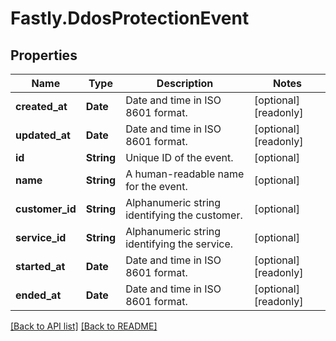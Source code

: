 # Fastly.DdosProtectionEvent

## Properties

Name | Type | Description | Notes
------------ | ------------- | ------------- | -------------
**created_at** | **Date** | Date and time in ISO 8601 format. | [optional] [readonly] 
**updated_at** | **Date** | Date and time in ISO 8601 format. | [optional] [readonly] 
**id** | **String** | Unique ID of the event. | [optional] 
**name** | **String** | A human-readable name for the event. | [optional] 
**customer_id** | **String** | Alphanumeric string identifying the customer. | [optional] 
**service_id** | **String** | Alphanumeric string identifying the service. | [optional] 
**started_at** | **Date** | Date and time in ISO 8601 format. | [optional] [readonly] 
**ended_at** | **Date** | Date and time in ISO 8601 format. | [optional] [readonly] 


[[Back to API list]](../../README.md#endpoints) [[Back to README]](../../README.md)
